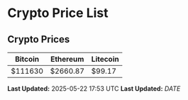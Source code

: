 # Crypto Price List

## Crypto Prices
| Bitcoin | Ethereum | Litecoin |
| ------- | -------- | -------- |
| $111630 | $2660.87 | $99.17 |
**Last Updated:** 2025-05-22 17:53 UTC
**Last Updated:** $DATE$
